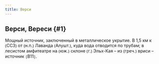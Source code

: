 ```yaml
---
title: Верси
---
```

## Верси, Вереси {#1}

Мощный источник, заключенный в металлическое укрытие. В 1,5 км к ⦅ССЗ⦆ от ⦅н.п.⦆ Лаванда ⦅Алушт.⦆, куда вода отводится по трубам; в лесистом амфитеатре на ⦅юж.⦆ склоне ⦅г.⦆ Эльх-Кая – из ⦅греч.⦆ вриси – источник ⦃В11⦄.
